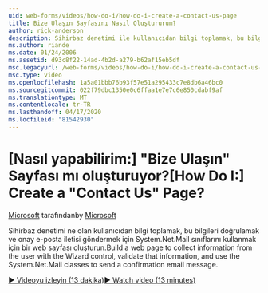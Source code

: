 ```yaml
---
uid: web-forms/videos/how-do-i/how-do-i-create-a-contact-us-page
title: Bize Ulaşın Sayfasını Nasıl Oluştururum?
author: rick-anderson
description: Sihirbaz denetimi ile kullanıcıdan bilgi toplamak, bu bilgileri doğrulamak ve bir confi göndermek için System.Net.Mail sınıfları kullanmak için bir web sayfası oluşturun ...
ms.author: riande
ms.date: 01/24/2006
ms.assetid: d93c8f22-14ad-4b2d-a279-b62af15eb5df
msc.legacyurl: /web-forms/videos/how-do-i/how-do-i-create-a-contact-us-page
msc.type: video
ms.openlocfilehash: 1a5a01bbb76b93f57e51a295433c7e8db6a46bc0
ms.sourcegitcommit: 022f79dbc1350e0c6ffaa1e7e7c6e850cdabf9af
ms.translationtype: MT
ms.contentlocale: tr-TR
ms.lasthandoff: 04/17/2020
ms.locfileid: "81542930"
---
```

# <a name="how-do-i-create-a-contact-us-page"></a><span data-ttu-id="de090-103">[Nasıl yapabilirim:] "Bize Ulaşın" Sayfası mı oluşturuyor?</span><span class="sxs-lookup"><span data-stu-id="de090-103">[How Do I:] Create a "Contact Us" Page?</span></span>

<span data-ttu-id="de090-104">[Microsoft](https://github.com/microsoft) tarafından</span><span class="sxs-lookup"><span data-stu-id="de090-104">by [Microsoft](https://github.com/microsoft)</span></span>

<span data-ttu-id="de090-105">Sihirbaz denetimi ne olan kullanıcıdan bilgi toplamak, bu bilgileri doğrulamak ve onay e-posta iletisi göndermek için System.Net.Mail sınıflarını kullanmak için bir web sayfası oluşturun.</span><span class="sxs-lookup"><span data-stu-id="de090-105">Build a web page to collect information from the user with the Wizard control, validate that information, and use the System.Net.Mail classes to send a confirmation email message.</span></span>

[<span data-ttu-id="de090-106">&#9654; Videoyu izleyin (13 dakika)</span><span class="sxs-lookup"><span data-stu-id="de090-106">&#9654; Watch video (13 minutes)</span></span>](https://channel9.msdn.com/Blogs/ASP-NET-Site-Videos/how-do-i-create-a-contact-us-page)
